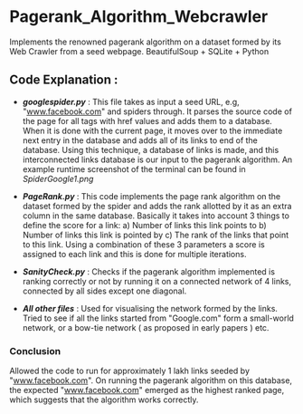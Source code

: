 # Pagerank_Algorithm_Webcrawler

Implements the renowned pagerank algorithm on a dataset formed by its Web Crawler from a seed webpage. BeautifulSoup + SQLite + Python

## Code Explanation : ##

* __*googlespider.py*__ : This file takes as input a seed URL, e.g, "www.facebook.com" and spiders through. It parses the source code of the page for all <a> tags with href values and adds them to a database. When it is done with the current page, it moves over to the immediate next entry in the database and adds all of its links to end of the database. Using this technique, a database of links is made, and this interconnected links database is our input to the pagerank algorithm. An example runtime screenshot of the terminal can be found in *SpiderGoogle1.png*

* __*PageRank.py*__ : This code implements the page rank algorithm on the dataset formed by the spider and adds the rank allotted by it as an extra column in the same database. Basically it takes into account 3 things to define the score for a link: a) Number of links this link points to   b) Number of links this link is pointed by    c) The rank of the links that point to this link. Using a combination of these 3 parameters a score is assigned to each link and this is done for multiple iterations.

* __*SanityCheck.py*__ : Checks if the pagerank algorithm implemented is ranking correctly or not by running it on a connected network of 4 links, connected by all sides except one diagonal.

* __*All other files*__ : Used for visualising the network formed by the links. Tried to see if all the links started from "Google.com" form a small-world network, or a bow-tie network ( as proposed in early papers ) etc.

### Conclusion ### 

Allowed the code to run for approximately 1 lakh links seeded by "www.facebook.com". On running the pagerank algorithm on this database, the expected "www.facebook.com" emerged as the highest ranked page, which suggests that the algorithm works correctly.
